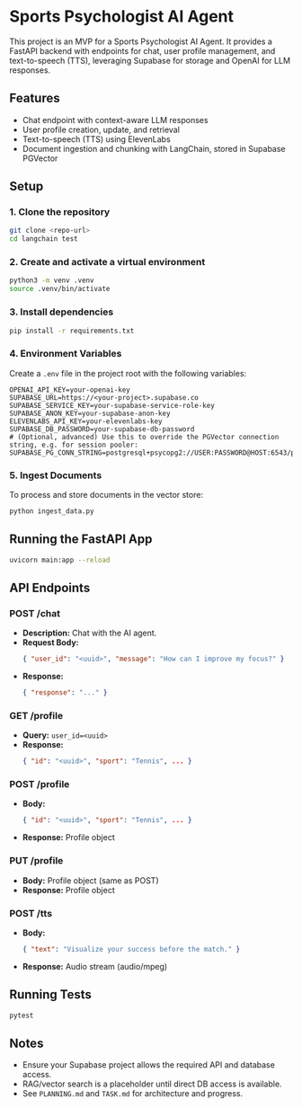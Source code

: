# Sports Psychologist AI Agent

This project is an MVP for a Sports Psychologist AI Agent. It provides a FastAPI backend with endpoints for chat, user profile management, and text-to-speech (TTS), leveraging Supabase for storage and OpenAI for LLM responses.

## Features
- Chat endpoint with context-aware LLM responses
- User profile creation, update, and retrieval
- Text-to-speech (TTS) using ElevenLabs
- Document ingestion and chunking with LangChain, stored in Supabase PGVector

## Setup

### 1. Clone the repository
```bash
git clone <repo-url>
cd langchain test
```

### 2. Create and activate a virtual environment
```bash
python3 -m venv .venv
source .venv/bin/activate
```

### 3. Install dependencies
```bash
pip install -r requirements.txt
```

### 4. Environment Variables
Create a `.env` file in the project root with the following variables:
```
OPENAI_API_KEY=your-openai-key
SUPABASE_URL=https://<your-project>.supabase.co
SUPABASE_SERVICE_KEY=your-supabase-service-role-key
SUPABASE_ANON_KEY=your-supabase-anon-key
ELEVENLABS_API_KEY=your-elevenlabs-key
SUPABASE_DB_PASSWORD=your-supabase-db-password
# (Optional, advanced) Use this to override the PGVector connection string, e.g. for session pooler:
SUPABASE_PG_CONN_STRING=postgresql+psycopg2://USER:PASSWORD@HOST:6543/postgres
```

### 5. Ingest Documents
To process and store documents in the vector store:
```bash
python ingest_data.py
```

## Running the FastAPI App
```bash
uvicorn main:app --reload
```

## API Endpoints

### POST /chat
- **Description:** Chat with the AI agent.
- **Request Body:**
  ```json
  { "user_id": "<uuid>", "message": "How can I improve my focus?" }
  ```
- **Response:**
  ```json
  { "response": "..." }
  ```

### GET /profile
- **Query:** `user_id=<uuid>`
- **Response:**
  ```json
  { "id": "<uuid>", "sport": "Tennis", ... }
  ```

### POST /profile
- **Body:**
  ```json
  { "id": "<uuid>", "sport": "Tennis", ... }
  ```
- **Response:** Profile object

### PUT /profile
- **Body:** Profile object (same as POST)
- **Response:** Profile object

### POST /tts
- **Body:**
  ```json
  { "text": "Visualize your success before the match." }
  ```
- **Response:** Audio stream (audio/mpeg)

## Running Tests
```bash
pytest
```

## Notes
- Ensure your Supabase project allows the required API and database access.
- RAG/vector search is a placeholder until direct DB access is available.
- See `PLANNING.md` and `TASK.md` for architecture and progress. 